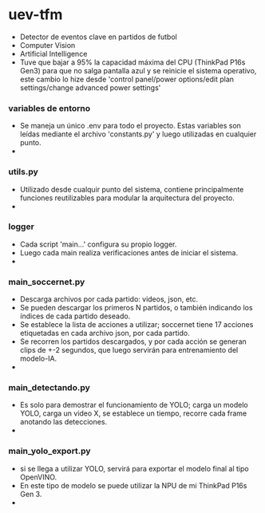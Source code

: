 # uev-tfm
- Detector de eventos clave en partidos de futbol
- Computer Vision
- Artificial Intelligence
- Tuve que bajar a 95% la capacidad máxima del CPU (ThinkPad P16s Gen3) para que no salga pantalla azul y se reinicie el sistema operativo, este cambio lo hize desde 'control panel/power options/edit plan settings/change advanced power settings'

### variables de entorno
- Se maneja un único .env para todo el proyecto. Estas variables son leídas mediante el archivo 'constants.py' y luego utilizadas en cualquier punto.
- 

### utils.py
- Utilizado desde cualquir punto del sistema, contiene principalmente funciones reutilizables para modular la arquitectura del proyecto.
- 

### logger
- Cada script 'main...' configura su propio logger.
- Luego cada main realiza verificaciones antes de iniciar el sistema.
- 

### main_soccernet.py
- Descarga archivos por cada partido: videos, json, etc.
- Se pueden descargar los primeros N partidos, o también indicando los índices de cada partido deseado.
- Se establece la lista de acciones a utilizar; soccernet tiene 17 acciones etiquetadas en cada archivo json, por cada partido.
- Se recorren los partidos descargados, y por cada acción se generan clips de +-2 segundos, que luego servirán para entrenamiento del modelo-IA.
- 

### main_detectando.py
- Es solo para demostrar el funcionamiento de YOLO; carga un modelo YOLO, carga un video X, se establece un tiempo, recorre cada frame anotando las detecciones.
- 

### main_yolo_export.py
- si se llega a utilizar YOLO, servirá para exportar el modelo final al tipo OpenVINO.
- En este tipo de modelo se puede utilizar la NPU de mi ThinkPad P16s Gen 3.
- 
